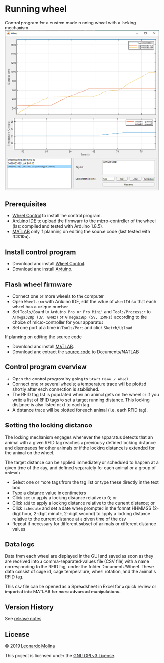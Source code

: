 # Running wheel
Control program for a custom made running wheel with a locking mechanism.
![Running Wheel - GUI](etc/running-wheel-ui.png)

## Prerequisites
* [Wheel Control][Installer] to install the control program.
* [Arduino IDE][Arduino] to upload the firmware to the micro-controller of the wheel (last compiled and tested with Arduino 1.8.5).
* [MATLAB][MATLAB] only if planning on editing the source code (last tested with R2019a).

## Install control program
* Download and install [Wheel Control][Installer].
* Download and install [Arduino][Arduino].

## Flash wheel firmware
* Connect one or more wheels to the computer
* Open `Wheel.ino` with Arduino IDE, edit the value of `wheelId` so that each wheel has a unique number
* Set `Tools/Board` to `Arduino Pro or Pro Mini"` and `Tools/Processor` to `ATmega328p (3V, 8MHz)` or `ATmega328p (5V, 15MHz)` according to the choice of micro-controller for your apparatus
* Set one port at a time in `Tools/Port` and click `Sketch/Upload`

If planning on editing the source code:
* Download and install [MATLAB][MATLAB].
* Download and extract the [source code][Source Code] to Documents/MATLAB

## Control program overview
* Open the control program by going to `Start Menu / Wheel`
* Connect one or several wheels; a temperature trace will be plotted shortly after each connection is stablished.
* The RFID tag list is populated when an animal gets on the wheel or if you write a list of RFID tags to set a target running distance. This locking distance is also listed next to each tag.
* A distance trace will be plotted for each animal (i.e. each RFID tag).

## Setting the locking distance
The locking mechanism engages whenever the apparatus detects that an animal with a given RFID tag reaches a previously defined locking distance and disengages for other animals or if the locking distance is extended for the animal on the wheel.

The target distance can be applied immediately or scheduled to happen at a given time of the day, and defined separately for each animal or a group of animals.

* Select one or more tags from the tag list or type these directly in the text box
* Type a distance value in centimeters
* Click `set` to apply a locking distance relative to 0; or
* Click `add` to apply a locking distance relative to the current distance; or
* Click `schedule` and set a date when prompted in the format HHMMSS (2-digit hour, 2-digit minute, 2-digit second) to apply a locking distance relative to the current distance at a given time of the day
* Repeat if necessary for different subset of animals or different distance values

## Data logs
Data from each wheel are displayed in the GUI and saved as soon as they are received into a comma-separated-values file (CSV file) with a name corresponding to the RFID tag, under the folder Documents/Wheel. These data consist of cage id, cage temperature, wheel rotation, and the animal's RFID tag.

This csv file can be opened as a Spreadsheet in Excel for a quick review or imported into MATLAB for more advanced manipulations.

## Version History
See [release notes][Release Notes]

## License
© 2019 [Leonardo Molina][Leonardo Molina]

This project is licensed under the [GNU GPLv3 License][License].

[Leonardo Molina]: https://github.com/leomol
[Arduino]: https://www.arduino.cc/en/Main/Software
[Installer]: bin/wheel-installer.exe
[MATLAB]: https://www.mathworks.com/downloads/
[License]: LICENSE.md
[Source Code]: https://github.com/leomol/running-wheel/archive/master.zip
[Release Notes]: release-notes.md
